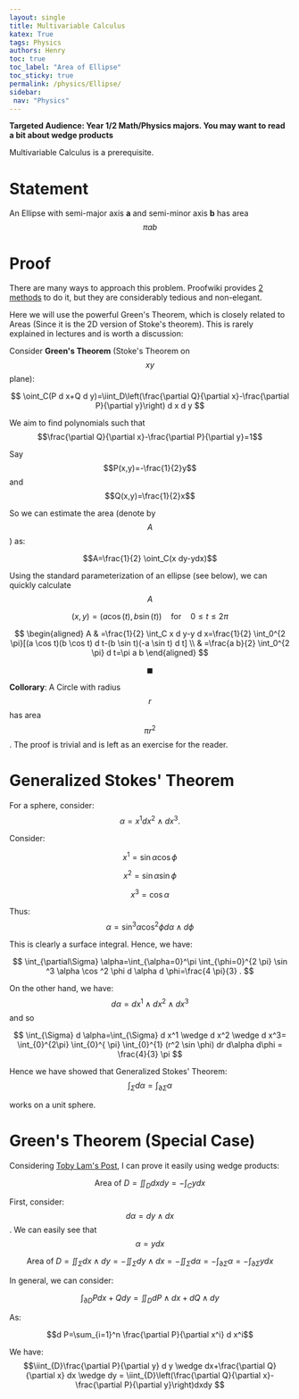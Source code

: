 ```yaml
---
layout: single
title: Multivariable Calculus
katex: True
tags: Physics
authors: Henry
toc: true
toc_label: "Area of Ellipse"
toc_sticky: true
permalink: /physics/Ellipse/
sidebar:
 nav: "Physics"
---
```


**Targeted Audience: Year 1/2 Math/Physics majors. You may want to read a bit about wedge products**

Multivariable Calculus is a prerequisite.

# Statement

An Ellipse with semi-major axis **a** and semi-minor axis **b**  has area $$\pi ab $$

# Proof
There are many ways to approach this problem. Proofwiki provides [2 methods](https://proofwiki.org/wiki/Area_of_Ellipse) to do it, but they are considerably tedious and non-elegant. 

Here we will use the powerful Green's Theorem, which is closely related to Areas (Since it is the 2D version of Stoke's theorem). This is rarely explained in lectures and is worth a discussion:

Consider **Green's Theorem** (Stoke's Theorem on $$xy$$ plane):

$$
\oint_C(P d x+Q d y)=\iint_D\left(\frac{\partial Q}{\partial x}-\frac{\partial P}{\partial y}\right) d x d y
$$

We aim to find polynomials such that $$\frac{\partial Q}{\partial x}-\frac{\partial P}{\partial y}=1$$

Say $$P(x,y)=-\frac{1}{2}y$$ and $$Q(x,y)=\frac{1}{2}x$$

So we can estimate the area (denote by $$A$$) as:

$$A=\frac{1}{2} \oint_C(x dy-ydx)$$

Using the standard parameterization of an ellipse (see below), we can quickly calculate $$A$$

$${\displaystyle (x,y)=(a\cos(t),b\sin(t))\quad {\text{for}}\quad 0\leq t\leq 2\pi }$$


$$
\begin{aligned}
A & =\frac{1}{2} \int_C x d y-y d x=\frac{1}{2} \int_0^{2 \pi}[(a \cos t)(b \cos t) d t-(b \sin t)(-a \sin t) d t] \\
& =\frac{a b}{2} \int_0^{2 \pi} d t=\pi a b
\end{aligned}
$$

$$\blacksquare$$

**Collorary**: A Circle with radius $$r$$ has area $$ \pi r^2$$. The proof is trivial and is left as an exercise for the reader.

# Generalized Stokes' Theorem

For a sphere, consider:
$$
\alpha=x^1 d x^2 \wedge d x^3 .
$$

Consider:

$$x^1=\sin\alpha\cos\phi$$

$$x^2=\sin\alpha\sin\phi$$

$$x^3=\cos\alpha$$

Thus:
$$\alpha=\sin ^3 \alpha \cos ^2 \phi d \alpha \wedge d \phi $$

This is clearly a surface integral. Hence, we have: 

$$
\int_{\partial\Sigma} \alpha=\int_{\alpha=0}^\pi \int_{\phi=0}^{2 \pi} \sin ^3 \alpha \cos ^2 \phi d \alpha d \phi=\frac{4 \pi}{3} .
$$

On the other hand, we have:
$$
d \alpha=d x^1 \wedge d x^2 \wedge d x^3
$$
and so

$$
\int_{\Sigma} d \alpha=\int_{\Sigma} d  x^1 \wedge d x^2 \wedge d x^3=  \int_{0}^{2\pi} \int_{0}^{ \pi} 
\int_{0}^{1} (r^2 \sin \phi) dr  d\alpha d\phi = \frac{4}{3} \pi 
$$

Hence we have showed that Generalized Stokes' Theorem: 
$$\int_{\Sigma} d \alpha=\int_{\partial \Sigma} \alpha$$

works on a unit sphere. 

# Green's Theorem (Special Case)

Considering [Toby Lam's Post](https://tobylam.xyz/2023/12/15/understanding-greens-theorem), I can prove it easily using wedge products:

$$
\text { Area of } D=\iint_D d x d y=-\int_C y d x
$$

First, consider: $$d\alpha=dy \wedge dx$$. We can easily see that $$\alpha=ydx$$


$$
\text { Area of } D=\iint_\Sigma d x \wedge d y=-\iint_\Sigma d y \wedge d x=-\iint_\Sigma d\alpha=-\int_{\partial \Sigma} \alpha=-\int_{\partial \Sigma} ydx
$$

In general, we can consider:

$$
\int_{\partial D} P d x+Q d y=\iint_{D}dP \wedge dx+dQ \wedge dy
$$

As:

$$d P=\sum_{i=1}^n \frac{\partial P}{\partial x^i} d x^i$$

We have:
$$\iint_{D}\frac{\partial P}{\partial y} d y \wedge dx+\frac{\partial Q}{\partial x} dx \wedge dy = \iint_{D}\left(\frac{\partial Q}{\partial x}-\frac{\partial P}{\partial y}\right)dxdy $$










